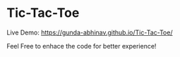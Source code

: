 # Tic-Tac-Toe

Live Demo: https://gunda-abhinav.github.io/Tic-Tac-Toe/

Feel Free to enhace the code for better experience!
